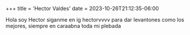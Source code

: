 +++
title = 'Hector Valdes'
date = 2023-10-26T21:12:35-06:00

Hola soy Hector 
siganme en ig hectorvvvv
para dar levantones como los mejores, siempre en caraabna toda mi plebada
